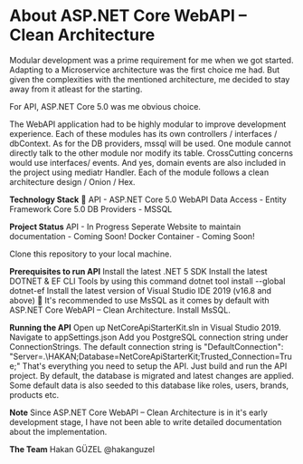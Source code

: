 # **About ASP.NET Core WebAPI – Clean Architecture**

Modular development was a prime requirement for me when we got started. Adapting to a Microservice architecture was the first choice me had. But given the complexities with the mentioned architecture, me decided to stay away from it atleast for the starting.

For API, ASP.NET Core 5.0 was me obvious choice.

The WebAPI application had to be highly modular to improve development experience. Each of these modules has its own controllers / interfaces / dbContext. As for the DB providers, mssql will be used. One module cannot directly talk to the other module nor modify its table. CrossCutting concerns would use interfaces/ events. And yes, domain events are also included in the project using mediatr Handler. Each of the module follows a clean architecture design / Onion / Hex.

**Technology Stack** 💪
API - ASP.NET Core 5.0 WebAPI
Data Access - Entity Framework Core 5.0
DB Providers - MSSQL

**Project Status**
API - In Progress
Seperate Website to maintain documentation - Coming Soon!
Docker Container - Coming Soon!

Clone this repository to your local machine.

**Prerequisites to run API**
Install the latest .NET 5 SDK
Install the latest DOTNET & EF CLI Tools by using this command dotnet tool install --global dotnet-ef
Install the latest version of Visual Studio IDE 2019 (v16.8 and above) 🚀
It's recommended to use MsSQL as it comes by default with ASP.NET Core WebAPI – Clean Architecture. Install MsSQL.

**Running the API**
Open up NetCoreApiStarterKit.sln in Visual Studio 2019.
Navigate to appSettings.json
Add you PostgreSQL connection string under ConnectionStrings. The default connection string is "DefaultConnection": "Server=.\\HAKAN;Database=NetCoreApiStarterKit;Trusted_Connection=True;"
That's everything you need to setup the API. Just build and run the API project.
By default, the database is migrated and latest changes are applied.
Some default data is also seeded to this database like roles, users, brands, products etc.

**Note**
Since ASP.NET Core WebAPI – Clean Architecture is in it's early development stage, I have not been able to write detailed documentation about the implementation.

**The Team**
Hakan GÜZEL @hakanguzel
